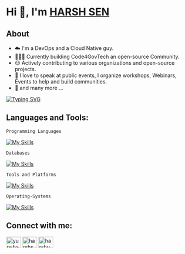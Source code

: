 # Hi 👋, I'm <a href="https://bento.me/harshsen"> HARSH SEN <a></a>

## About
- ☁️ I'm a DevOps and a Cloud Native guy.
- 🧑‍🤝‍🧑 Currently building Code4GovTech an open-source Community.
- 😌 Actively contributing to various organizations and open-source projects. 
- 🤩 I love to speak at public events, I organize workshops, Webinars, Events to help and build communities.
- 🤝 and many more ...

[![Typing SVG](https://readme-typing-svg.demolab.com?font=Montserrat&weight=500&size=35&pause=1000&color=F76B32&width=600&left=true&vCenter=true&random=false&width=450&&lines=DevRel;DevOps;MLOps)](https://git.io/typing-svg)

<!-- Languages and tools skills -->
## Languages and Tools:

```Programming Languages```

[![My Skills](https://skillicons.dev/icons?i=js,py,go&theme=light)](https://skillicons.dev)

```Databases```

[![My Skills](https://skillicons.dev/icons?i=mysql,mongodb,postgres&theme=light)](https://skillicons.dev)

```Tools and Platforms```

[![My Skills](https://skillicons.dev/icons?i=aws,azure,docker,kubernetes,git,github,terraform,githubactions,gitlab,bash,jenkins,nginx&theme=light)](https://skillicons.dev)

```Operating-Systems```

[![My Skills](https://skillicons.dev/icons?i=windows,apple,linux,ubuntu&theme=light)](https://skillicons.dev)

## Connect with me:
<p align="left">
<a href="https://twitter.com/yupsharsh" target="blank"><img align="center" src="https://raw.githubusercontent.com/rahuldkjain/github-profile-readme-generator/master/src/images/icons/Social/twitter.svg" alt="yupsharsh" height="30" width="40" /></a>
<a href="https://linkedin.com/in/harshsen" target="blank"><img align="center" src="https://raw.githubusercontent.com/rahuldkjain/github-profile-readme-generator/master/src/images/icons/Social/linked-in-alt.svg" alt="harshsen" height="30" width="40" /></a>
<a href="https://discord.gg/harshu3261" target="blank"><img align="center" src="https://raw.githubusercontent.com/rahuldkjain/github-profile-readme-generator/master/src/images/icons/Social/discord.svg" alt="harshu3261" height="30" width="40" /></a>
</p>
